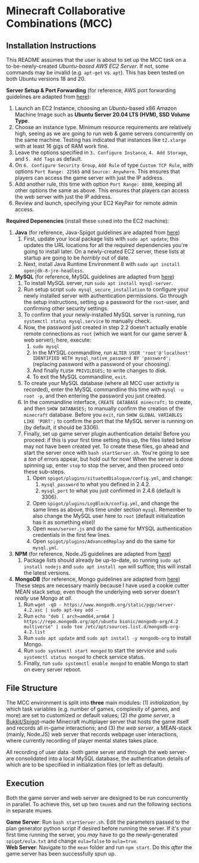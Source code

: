 # Minecraft Collaborative Combinations (MCC)

## Installation Instructions

This README assumes that the user is about to set up the MCC task on a to-be-newly-created _Ubuntu-based AWS EC2 Server_. If not, some commands may be invalid (e.g. `apt-get` vs. `apt`). This has been tested on both Ubuntu versions 18 and 20.

__Server Setup & Port Forwarding__ (for reference, AWS port forwarding guidelines are adapted from [here](https://medium.com/@sumekenov/how-to-launch-minecraft-server-on-aws-7f4b9f7febf7)):

1. Launch an EC2 Instance, choosing an _Ubuntu_-based x86 Amazon Machine Image such as __Ubuntu Server 20.04 LTS (HVM), SSD Volume Type__.
2. Choose an instance type. Minimum resource requirements are relatively high, seeing as we are going to run web & game servers concurrently on the same machine. Testing has indicated that instances like `t2.xlarge` with at least 16 gigs of RAM work fine.
3. Leave the options specified in `3. Configure Instance`, `4. Add Storage`, and `5. Add Tags` as default.
4. On `6. Configure Security Group`, `Add Rule` of type `Custom TCP Rule`, with options `Port Range: 22565` and `Source: Anywhere`. This ensures that players can access the game server with just the IP address.
5. Add another rule, this time with option `Port Range: 8080`, keeping all other options the same as above. This ensures that players can access the web server with just the IP address.
6. Review and launch, specifying your EC2 KeyPair for remote admin access.

__Required Depenencies__ (install these `ssh`ed into the EC2 machine):

1. __Java__ (for reference, Java-Spigot guidelines are adapted from [here](https://www.spigotmc.org/wiki/buildtools/#linux))
   1. First, update your local package lists with `sudo apt update`; this updates the URL locations for all the required dependencies you're going to install later. On a newly-created EC2 server, these lists at startup are going to be _horribly_ out of date.
   2. Next, install Java Runtime Environment 8 with `sudo apt install openjdk-8-jre-headless`.
2. __MySQL__ (for reference, MySQL guidelines are adapted from [here](https://www.digitalocean.com/community/tutorials/how-to-install-mysql-on-ubuntu-18-04))
   1. To install MySQL server, run `sudo apt install mysql-server`.
   2. Run setup script `sudo mysql_secure_installation` to configure your newly installed server with authentication permissions. Go through the setup instructions, setting up a password for the `root`-user, and confirming other security settings.
   3. To confirm that your newly-installed MySQL server is running, run `systemctl status mysql.service` to manually check.
   4. Now, the password just created in step 2.2 doesn't actually enable remote connections as `root` (which we want for our game server & web server); here, execute:
      1. `sudo mysql`
      2. In the MYSQL commandline, run `ALTER USER 'root'@'localhost' IDENTIFIED WITH mysql_native_password BY 'password';` (replacing password with a password of your choosing).
      3. And finally `FLUSH PRIVILEGES;` to write changes to disk.
      4. To exit the MySQL commandline, `exit`.
   5. To create your MySQL database (where all MCC user activity is recorded), enter the MySQL commandline this time with `mysql -u root -p`, and then entering the password you just created.
   6. In the commandline interface, `CREATE DATABASE minecraft;` to create, and then `SHOW DATABASES;` to manually confirm the creation of the `minecraft` database. Before you `exit`, run `SHOW GLOBAL VARIABLES LIKE 'PORT';` to confirm the port that the MySQL server is running on (by default, it should be 3306).
   7. Finally, set up game server plugin authentication details! Before you proceed: if this is your first time setting this up, the files listed below may not have been created yet. To create these files, go ahead and start the server once with `bash startServer.sh`. You're going to see a _ton_ of errors appear, but hold out for now! When the server is done spinning up, enter `stop` to stop the server, and then proceed onto these sub-steps.
      1. Open `spigot/plugins/situatedDialogue/config.yml`, and change:
         1. `mysql_password` to what you defined in 2.4.2.
         1. `mysql_port` to what you just confirmed in 2.4.6 (default is 3306).
      2. Open `spigot/plugins/LogBlock/config.yml`, and change the same lines as above, this time under section `mysql`. Remember to also change the MySQL user here to `root` (default initialization has it as something else)!
      3. Open `mean/server.js` and do the same for MYSQL authentication credentials in the first few lines.
      4. Open `spigot/plugins/AdvancedReplay` and do the same for `mysql.yml`.
3. __NPM__ (for reference, Node.JS guidelines are adapted from [here](https://linuxize.com/post/how-to-install-node-js-on-ubuntu-18.04/))
   1. Package lists should already be up-to-date, so running `sudo apt install nodejs` and `sudo apt install npm` will suffice; this will install the latest versions.
4. __MongoDB__ (for reference, Mongo guidelines are adapted from [here](https://medium.com/faun/install-mongodb-on-aws-ubuntu-ec2-instance-6794cd8e3b4e)) These steps are necessary mainly because I have used a cookie cutter MEAN stack setup, even though the underlying web server doesn't _really_ use Mongo at _all_.
   1. Run `wget -qO - https://www.mongodb.org/static/pgp/server-4.2.asc | sudo apt-key add -`
   2. Run `echo "deb [ arch=amd64,arm64 ] https://repo.mongodb.org/apt/ubuntu bionic/mongodb-org/4.2 multiverse" | sudo tee /etc/apt/sources.list.d/mongodb-org-4.2.list`
   3. Run `sudo apt update` and `sudo apt install -y mongodb-org` to install Mongo.
   4. Run `sudo systemctl start mongod` to start the service and `sudo systemctl status mongod` to check service status.
   5. Finally, run `sudo systemctl enable mongod` to enable Mongo to start on every server reboot.

## File Structure

The MCC environment is split into __three__ main modules: (1) _initialization_, by which task variables (e.g. number of games, complexity of games, and more) are set to customized or default values; (2) _the game server_, a [Bukkit/Spigot](https://dev.bukkit.org/)-made Minecraft multiplayer server that hosts the game itself and records all in-game interactions; and (3) _the web server_, a MEAN-stack (mainly, Node.JS) web server that records webpage user interactions, where currently recording of player mental states takes place.

All recording of user data -both game server and through the web server- are consolidated into a local MySQL database, the authentication details of which are to be specifiied in initialization files (or left as default).

## Execution

Both the game server and web server are designed to be run concurrently in parallel. To achieve this, set up two `tmux`es and run the following sections in separate muxes.

__Game Server__: Run `bash startServer.sh`. Edit the parameters passed to the plan generator python script if desired before running the server. If it's your first time running the server, you _may_ have to go the newly-generated `spigot/eula.txt` and change `eula=false` to `eula=true`.
\
__Web Server__: Navigate to the `mean` folder and run `npm start`. Do this _after_ the game server has been successfully spun up.

